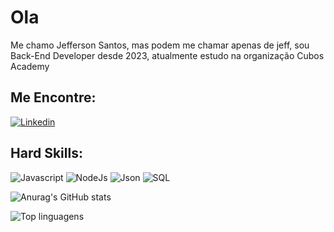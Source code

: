 # Ola

Me chamo Jefferson Santos, mas podem me chamar apenas de jeff, sou Back-End Developer desde 2023, atualmente estudo na organização Cubos Academy

## Me Encontre:
[![Linkedin](https://img.shields.io/badge/LinkedIn-0077B5?style=for-the-badge&logo=linkedin&logoColor=white)](https://www.linkedin.com/in/jefferson-santos-1b82b119b/)


## Hard Skills:
![Javascript](https://img.shields.io/badge/JavaScript-323330?style=for-the-badge&logo=javascript&logoColor=F7DF1E) 
![NodeJs](https://img.shields.io/badge/Node%20js-339933?style=for-the-badge&logo=nodedotjs&logoColor=white) 
![Json](https://img.shields.io/badge/json-5E5C5C?style=for-the-badge&logo=json&logoColor=white) 
![SQL](https://img.shields.io/badge/MySQL-005C84?style=for-the-badge&logo=mysql&logoColor=white) 


![Anurag's GitHub stats](https://github-readme-stats.vercel.app/api?username=jeff-prg&show_icons=true&theme=radical)

![Top linguagens](https://github-readme-stats.vercel.app/api/top-langs/?username=jeff-prg&theme=radical&custom_title=Top%20%Linguagens)
